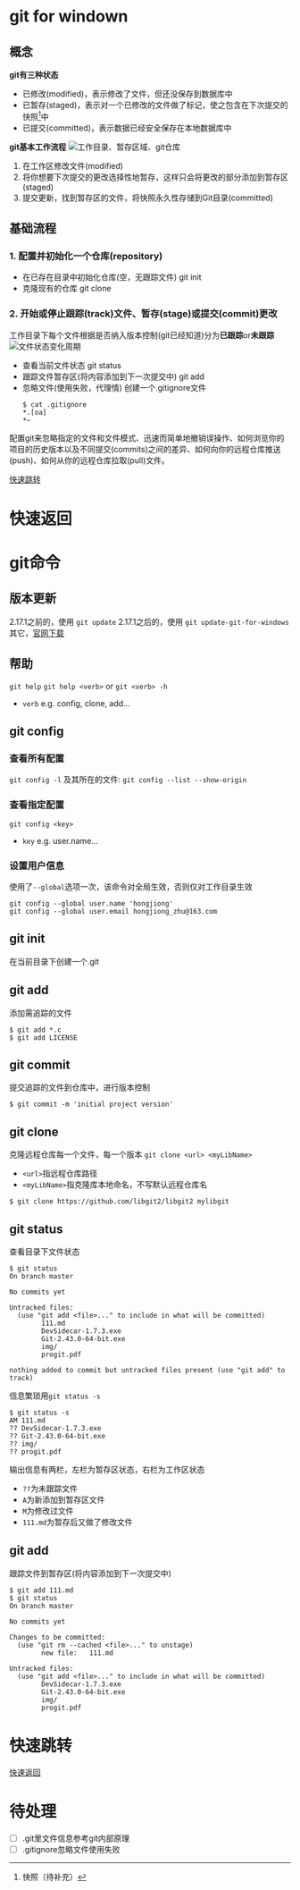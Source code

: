 # git for windown
## 概念
**git有三种状态**
- 已修改(modified)，表示修改了文件，但还没保存到数据库中
- 已暂存(staged)，表示对一个已修改的文件做了标记，使之包含在下次提交的快照[^1]中
- 已提交(committed)，表示数据已经安全保存在本地数据库中
  
[^1]:快照（待补充）

**git基本工作流程**
![](img/2024-03-21-10-19-03.png '工作目录、暂存区域、git仓库')
1. 在工作区修改文件(modified)
2. 将你想要下次提交的更改选择性地暂存，这样只会将更改的部分添加到暂存区(staged)
3. 提交更新，找到暂存区的文件，将快照永久性存储到Git目录(committed)

## 基础流程
### 1. 配置并初始化一个仓库(repository)
- 在已存在目录中初始化仓库(空，无跟踪文件)
   git init
- 克隆现有的仓库
   git clone

### 2. 开始或停止跟踪(track)文件、暂存(stage)或提交(commit)更改
工作目录下每个文件根据是否纳入版本控制(git已经知道)分为**已跟踪**or**未跟踪**
![](img/2024-03-21-16-13-57.png '文件状态变化周期')
- 查看当前文件状态
  git status
- 跟踪文件暂存区(将内容添加到下一次提交中)
  git add
- 忽略文件(使用失败，代理情)
  创建一个.gitignore文件
  ```
  $ cat .gitignore
  *.[oa]
  *~
  ```


配置git来忽略指定的文件和文件模式、迅速而简单地撤销误操作、如何浏览你的项目的历史版本以及不同提交(commits)之间的差异、如何向你的远程仓库推送(push)、如何从你的远程仓库拉取(pull)文件。

[快速跳转](#快速跳转)
# 快速返回

# git命令
## 版本更新
2.17.1之前的，使用
`git update`
2.17.1之后的，使用
`git update-git-for-windows`
其它，[官网下载](https://git-scm.com/download/win)

## 帮助
`git help`
`git help <verb>` or `git <verb> -h`
- `verb` e.g. config, clone, add...
## git config
### 查看所有配置
`git config -l`
及其所在的文件:
`git config --list --show-origin`

### 查看指定配置
`git config <key>`
- `key` e.g. user.name...

### 设置用户信息
使用了`--global`选项一次，该命令对全局生效，否则仅对工作目录生效
```
git config --global user.name 'hongjiong'
git config --global user.email hongjiong_zhu@163.com
```

## git init
在当前目录下创建一个.git

## git add
添加需追踪的文件
```
$ git add *.c
$ git add LICENSE
```

## git commit
提交追踪的文件到仓库中，进行版本控制
```
$ git commit -m 'initial project version'
```

## git clone
克隆远程仓库每一个文件，每一个版本
`git clone <url> <myLibName>` 
- `<url>`指远程仓库路径
- `<myLibName>`指克隆库本地命名，不写默认远程仓库名
```
$ git clone https://github.com/libgit2/libgit2 mylibgit
```

## git status
查看目录下文件状态
```
$ git status
On branch master

No commits yet

Untracked files:
  (use "git add <file>..." to include in what will be committed)
        111.md
        DevSidecar-1.7.3.exe
        Git-2.43.0-64-bit.exe
        img/
        progit.pdf

nothing added to commit but untracked files present (use "git add" to track)

```
信息繁琐用`git status -s`
```
$ git status -s
AM 111.md
?? DevSidecar-1.7.3.exe
?? Git-2.43.0-64-bit.exe
?? img/
?? progit.pdf
```
输出信息有两栏，左栏为暂存区状态，右栏为工作区状态
- `??`为未跟踪文件
- `A`为新添加到暂存区文件
- `M`为修改过文件
- `111.md`为暂存后又做了修改文件

## git add
跟踪文件到暂存区(将内容添加到下一次提交中)
```
$ git add 111.md
$ git status
On branch master

No commits yet

Changes to be committed:
  (use "git rm --cached <file>..." to unstage)
        new file:   111.md

Untracked files:
  (use "git add <file>..." to include in what will be committed)
        DevSidecar-1.7.3.exe
        Git-2.43.0-64-bit.exe
        img/
        progit.pdf

```

# 快速跳转
[快速返回](#快速返回)

# 待处理
- [ ] .git里文件信息参考git内部原理
- [ ] .gitignore忽略文件使用失败
